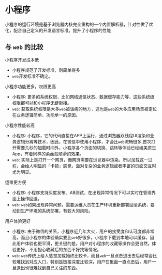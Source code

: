 # 小程序
小程序的运行环境是基于浏览器内核完全重构的一个内置解析器，针对性做了优化，配合自己定义的开发语言标准，提升了小程序的性能

## 与 `web` 的比较

小程序开发成本低
- 小程序规范了开发标准，则简单得多
- `web`开发标准不确定。

小程序功能更多，权限更高
- 小程序: 更多的系统权限，比如网络通信状态、数据缓存能力等，这些系统级权限都可以和小程序无缝衔接。
- `web`: 获取系统权限是大多`web`被诟病的地方，这也是`web`的大多应用场景被定位在业务逻辑简单、功能单一的原因。

小程序性能较高
- 小程序: 小程序，它的代码直接在APP上运行，通过浏览器双线程UI渲染和业务逻辑分离等技术，因此，在微信中使用小程序，才会比`web`流畅很多,首次打开需要几秒的加载时间外，小程序各个页面的切换、跳转等体验已经媲美原生App，有着同样的柔丝般顺滑的效果。
- `web`: 实际上是打开一个网页，而网页需要在浏览器中渲染。所以加载这一过程，会给人明显的「卡顿」感觉，面对复杂的业务逻辑或者丰富的页面交互时尤为明显。

运维更方便
- 小程序: 小程序支持灰度发布、AB测试，在出现异常情况下可以实时在管理界面上操作回退。
- `web`: `web`如果出现异常问题，需要运维人员在生产环境重新部署回滚系统，要动到生产环境的系统部署，有较大的风险。

用户体验更好
- 小程序: 由于微信的关系，小程序近几年大火，用户的接受度和认可度都非常高，而且小程序的体验确实要比`web`好很多，小程序下载到本地可以缓存，因此用户体验也更平滑，更关键的是，用户对小程序的收藏等操作会更自然，体验更好，不用担心收藏后的东西不好找等情况。
- ``web``: ``web``传统上给人感觉加载始终比较卡，而且`web`一旦点击退出去后经常会比较难找到对应入口，特别是链接深度比较深，用户在里面一直点击后，用户一旦退出也很难找到自己关注的东西。
